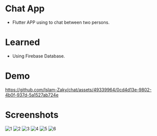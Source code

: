 # Chat App

- Flutter APP using to chat between two persons.

# Learned

- Using Firebase Database.


# Demo
https://github.com/Islam-Zaky/chat/assets/49339964/0cd4d13e-9802-4b0f-937d-5a1527ab724e


# Screenshots
![1](https://github.com/Islam-Zaky/chat/assets/49339964/5f749655-d3e4-48b4-ae6a-a8cdb6714b2a)
![2](https://github.com/Islam-Zaky/chat/assets/49339964/8146d039-131a-40db-a8f5-0e185693a3e2)
![3](https://github.com/Islam-Zaky/chat/assets/49339964/cb73a4a5-43b1-4525-bc73-a4d243367e59)
![4](https://github.com/Islam-Zaky/chat/assets/49339964/8ec06a96-7fd2-442a-8b79-07e0c6403816)
![5](https://github.com/Islam-Zaky/chat/assets/49339964/63808fae-6a98-4049-9091-29cd06b17c47)
![6](https://github.com/Islam-Zaky/chat/assets/49339964/fa1baf53-ce48-46fd-b89a-170f2cf3a6e9)















